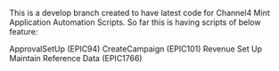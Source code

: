 This is a develop branch created to have latest code for Channel4 Mint Application Automation Scripts. So far this is having scripts of 
below feature:

ApprovalSetUp (EPIC94)
CreateCampaign (EPIC101)
Revenue Set Up 
Maintain Reference Data (EPIC1766)


